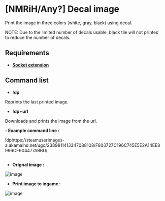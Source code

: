# [NMRiH/Any?] Decal image

Print the image in three colors (white, gray, black) using decal.

NOTE: Due to the limited number of decals usable, black tile will not printed to reduce the number of decals.

## Requirements
* [**Socket extension**](http://forums.alliedmods.net/showthread.php?t=67640)


## Command list

* **!dp**

 Reprints the last printed image.

* **!dp+url**

 Downloads and prints the image from the url.

 **- Example command line :**

   !dphttps://steamuserimages-a.akamaihd.net/ugc/2389811413347088108/F803727C196C745E5E2A14EE8996CF904477ABBD/


## 

* **Orignal image :**

![image](https://github.com/user-attachments/assets/75c63c99-cb53-41d4-baa3-bfe270a2f5f2)


* **Print image to ingame :**

![image](https://github.com/user-attachments/assets/cbbdcb56-9aba-42ad-aab1-e92a2976cede)
